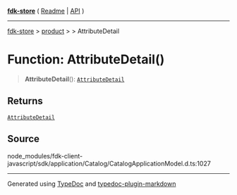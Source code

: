 [**fdk-store**](../../../README.md) ( [Readme](../../../README.md) \| [API](../../../API.md) )

---

[fdk-store](../../../API.md) > [product](../../README.md) > [<internal>](../README.md) > AttributeDetail

# Function: AttributeDetail()

> **AttributeDetail**(): [`AttributeDetail`](../type-aliases/type-alias.AttributeDetail.md)

## Returns

[`AttributeDetail`](../type-aliases/type-alias.AttributeDetail.md)

## Source

node_modules/fdk-client-javascript/sdk/application/Catalog/CatalogApplicationModel.d.ts:1027

---

Generated using [TypeDoc](https://typedoc.org/) and [typedoc-plugin-markdown](https://www.npmjs.com/package/typedoc-plugin-markdown)
